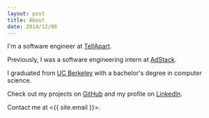 ```yaml
---
layout: post
title: About
date: 2014/12/06
---
```


I'm a software engineer at [TellApart](http://www.tellapart.com/).

Previously, I was a software engineering intern at
[AdStack](http://adstack.com/).

I graduated from [UC Berkeley](http://berkeley.edu/) with a bachelor's degree in
computer science.

Check out my projects on [GitHub](https://github.com/nkouevda) and my profile on
[LinkedIn](https://www.linkedin.com/in/nkouevda).

Contact me at <{{ site.email }}>.
